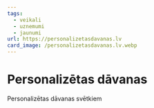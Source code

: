 ```yaml
---
tags:
  - veikali
  - uznemumi
  - jaunumi
url: https://personalizetasdavanas.lv
card_image: /personalizetasdavanas.lv.webp
---
```


# Personalizētas dāvanas

Personalizētas dāvanas svētkiem
